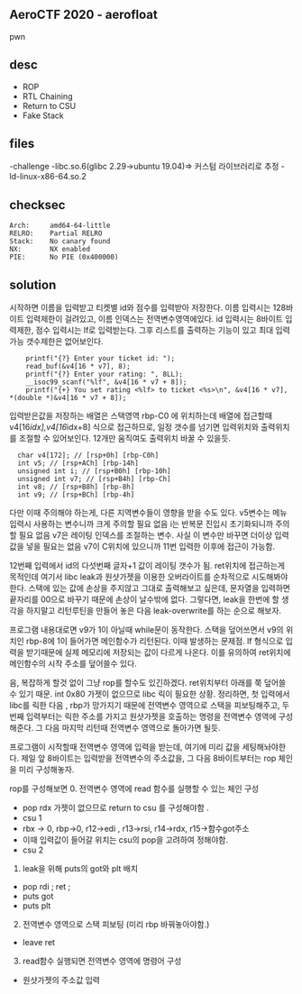 AeroCTF 2020 - aerofloat
---------------
pwn

desc 
---------------

- ROP
- RTL Chaining 
- Return to CSU
- Fake Stack

files 
---------------

-challenge 
-libc.so.6(glibc 2.29->ubuntu 19.04)=> 커스텀 라이브러리로 추정 
-ld-linux-x86-64.so.2

checksec 
---------------
    Arch:     amd64-64-little
    RELRO:    Partial RELRO
    Stack:    No canary found
    NX:       NX enabled
    PIE:      No PIE (0x400000)
solution 
---------------
시작하면 이름을 입력받고 티켓별 id와 점수를 입력받아 저장한다.
이름 입력시는 128바이트 입력제한이 걸려있고, 이름 인덱스는 전역변수영역에있다.
id 입력시는 8바이트 입력제한, 점수 입력시는 lf로 입력받는다.
그후 리스트를 출력하는 기능이 있고 최대 입력가능 갯수제한은 없어보인다.

```
    printf("{?} Enter your ticket id: ");
    read_buf(&v4[16 * v7], 8);
    printf("{?} Enter your rating: ", 8LL);
    __isoc99_scanf("%lf", &v4[16 * v7 + 8]);
    printf("{+} You set rating <%lf> to ticket <%s>\n", &v4[16 * v7], *(double *)&v4[16 * v7 + 8]);

```
입력받은값을 저장하는 배열은 스택영역 rbp-C0 에 위치하는데
배열에 접근할때 v4[16*idx],v4[16*idx+8] 식으로 접근하므로, 일정 갯수를 넘기면
입력위치와 출력위치를 조절할 수 있어보인다. 12개만 움직여도 출력위치 바꿀 수 있을듯. 

```
  char v4[172]; // [rsp+0h] [rbp-C0h]
  int v5; // [rsp+ACh] [rbp-14h]
  unsigned int i; // [rsp+B0h] [rbp-10h]
  unsigned int v7; // [rsp+B4h] [rbp-Ch]
  int v8; // [rsp+B8h] [rbp-8h]
  int v9; // [rsp+BCh] [rbp-4h]
```
다만 이때 주의해야 하는게, 다른 지역변수들이 영향을 받을 수도 있다. 
v5변수는 메뉴 입력시 사용하는 변수니까 크게 주의할 필요 없음
i는 반복문 진입시 초기화되니까 주의할 필요 없음
v7은 레이팅 인덱스를 조절하는 변수. 사실 이 변수만 바꾸면 더이상 입력값을 넣을 필요는 없음
v7이 C위치에 있으니까 11번 입력한 이후에 접근이 가능함. 

12번째 입력에서 id의 다섯번째 글자+1 값이 레이팅 갯수가 됨. ret위치에 접근하는게 목적인데
여기서 libc leak과 원샷가젯을 이용한 오버라이트를 순차적으로 시도해봐야한다. 
스택에 있는 값에 손상을 주지않고 그대로 출력해보고 싶은데, 문자열을 입력하면 끝자리를 00으로 바꾸기 때문에 손상이 날수밖에 없다. 
그렇다면, leak을 한번에 할 생각을 하지말고 리턴루틴을 만들어 놓은 다음 leak-overwrite를 하는 순으로 해보자.

프로그램 내용대로면 v9가 1이 아닐때 while문이 동작한다. 스택을 덮어쓰면서 v9의 위치인 rbp-8에 1이 들어가면 메인함수가 리턴된다.
이때 발생하는 문제점. lf 형식으로 입력을 받기때문에 실제 메모리에 저장되는 값이 다르게 나온다. 
이를 유의하여 ret위치에 메인함수의 시작 주소를 덮어쓸수 있다.  

음, 복잡하게 할것 없이 그냥 rop를 할수도 있긴하겠다. ret위치부터 아래를 쭉 덮어쓸 수 있기 때문.
int 0x80 가젯이 없으므로 libc 릭이 필요한 상황. 
정리하면, 첫 입력에서 libc를 릭한 다음 , rbp가 망가지기 때문에 전역변수 영역으로 스택을 피보팅해주고,
두번째 입력부터는 릭한 주소를 가지고 원샷가젯을 호출하는 명령을 전역변수 영역에 구성해준다. 
그 다음 마지막 리턴때 전역변수 영역으로 돌아가면 될듯. 

프로그램이 시작할때 전역변수 영역에 입력을 받는데, 여기에 미리 값을 세팅해놔야한다.
제일 앞 8바이트는 입력받을 전역변수의 주소값을,
그 다음 8바이트부터는 rop 체인을 미리 구성해놓자. 

rop를 구성해보면
0. 전역변수 영역에 read 함수를 실행할 수 있는 체인 구성 
- pop rdx 가젯이 없으므로 return to csu 를 구성해야함 . 
- csu 1
- rbx -> 0, rbp->0, r12->edi , r13->rsi, r14->rdx, r15->함수got주소
- 이때 입력값이 들어갈 위치는 csu의 pop을 고려하여 정해야함. 
- csu 2 
1. leak을 위해 puts의 got와 plt 배치
- pop rdi ; ret ;
- puts got 
- puts plt
2. 전역변수 영역으로 스택 피보팅 (미리 rbp 바꿔놓아야함.)
- leave ret 
3. read함수 실행되면 전역변수 영역에 명령어 구성  
- 원샷가젯의 주소값 입력 








